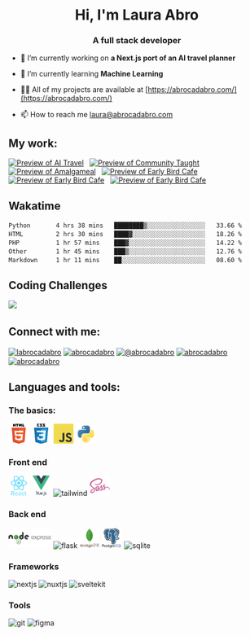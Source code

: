 <h1 align="center">Hi, I'm Laura Abro</h1>
<h3 align="center">A full stack developer</h3>

- 🔭 I’m currently working on **a Next.js port of an AI travel planner**

- 🌱 I’m currently learning **Machine Learning**

- 👨‍💻 All of my projects are available at [https://abrocadabro.com/](https://abrocadabro.com/)

- 📫 How to reach me [laura@abrocadabro.com](mailto:laura@abrocadabro.com)


## My work:
<a href="https://aitravel-test.vercel.app/"><img src="https://abrocadabro.com/img/ai-travel.png" alt="Preview of AI Travel" width="32%" /></a>
&nbsp;
<a href="https://communitytaught.org/"><img src="https://abrocadabro.com/img/communitytaught.png" width="32%" alt="Preview of Community Taught" /></a>
&nbsp;
<a href="https://amalagameal.netlify.app/"><img src="https://abrocadabro.com/img/amalgameal.png" width="32%" alt="Preview of Amalgameal" /></a>
&nbsp;
<a href="https://saira-sanderson.netlify.app/"><img src="https://abrocadabro.com/img/saira-sanderson.png" alt="Preview of Early Bird Cafe" width="32%" /></a>
&nbsp;
<a href="https://zippy-electrical.netlify.app/"><img src="https://abrocadabro.com/img/zippy.png" alt="Preview of Early Bird Cafe" width="32%" /></a>
&nbsp;
<a href="https://early-bird-cafe.netlify.app/"><img src="https://abrocadabro.com/img/early-bird.png" alt="Preview of Early Bird Cafe" width="32%" /></a>


## Wakatime

<!--START_SECTION:waka-->

```txt
Python       4 hrs 38 mins   ████████▒░░░░░░░░░░░░░░░░   33.66 %
HTML         2 hrs 30 mins   ████▓░░░░░░░░░░░░░░░░░░░░   18.26 %
PHP          1 hr 57 mins    ███▓░░░░░░░░░░░░░░░░░░░░░   14.22 %
Other        1 hr 45 mins    ███▒░░░░░░░░░░░░░░░░░░░░░   12.76 %
Markdown     1 hr 11 mins    ██░░░░░░░░░░░░░░░░░░░░░░░   08.60 %
```

<!--END_SECTION:waka-->

## Coding Challenges

<a href="https://www.codewars.com/users/abrocadabro" target="_blank"><img src="https://www.codewars.com/users/abrocadabro/badges/large" /></a>

## Connect with me:
<a href="https://twitter.com/labrocadabro" target="_blank"><img align="center" src="https://raw.githubusercontent.com/rahuldkjain/github-profile-readme-generator/master/src/images/icons/Social/twitter.svg" alt="labrocadabro" height="30" width="40" /></a>
<a href="https://linkedin.com/in/abrocadabro" target="_blank"><img align="center" src="https://raw.githubusercontent.com/rahuldkjain/github-profile-readme-generator/master/src/images/icons/Social/linked-in-alt.svg" alt="abrocadabro" height="30" width="40" /></a>
<a href="https://hashnode.com/@abrocadabro" target="_blank"><img align="center" src="https://github.com/labrocadabro/labrocadabro/assets/5794319/d3644cc6-ad14-4c20-aa11-446c54ccf1ac" alt="@abrocadabro" height="30" width="30" /></a>
<a href="https://www.hackerrank.com/abrocadabro" target="_blank"><img align="center" src="https://raw.githubusercontent.com/rahuldkjain/github-profile-readme-generator/master/src/images/icons/Social/hackerrank.svg" alt="abrocadabro" height="30" width="40" /></a>
<a href="https://www.leetcode.com/abrocadabro" target="_blank"><img align="center" src="https://raw.githubusercontent.com/rahuldkjain/github-profile-readme-generator/master/src/images/icons/Social/leet-code.svg" alt="abrocadabro" height="30" width="40" /></a>

## Languages and tools:

### The basics:
<span><img src="https://raw.githubusercontent.com/devicons/devicon/master/icons/html5/html5-original-wordmark.svg" alt="html5" title="HTML5" width="40" height="40"/></span>
<span><img src="https://raw.githubusercontent.com/devicons/devicon/master/icons/css3/css3-original-wordmark.svg" alt="css3" title="CSS3" width="40" height="40"/></span>
<span><img src="https://raw.githubusercontent.com/devicons/devicon/master/icons/javascript/javascript-original.svg" alt="javascript" title="Javascript" width="40" height="40"/></span>
<span><img src="https://raw.githubusercontent.com/devicons/devicon/master/icons/python/python-original.svg" alt="python" title="Python" width="40" height="40"/></span>

### Front end
<span><img src="https://raw.githubusercontent.com/devicons/devicon/master/icons/react/react-original-wordmark.svg" alt="react" width="40" height="40"/></span>
<span><img src="https://raw.githubusercontent.com/devicons/devicon/master/icons/vuejs/vuejs-original-wordmark.svg" alt="vuejs" width="40" height="40"/></span>
<span><img src="https://www.vectorlogo.zone/logos/tailwindcss/tailwindcss-icon.svg" alt="tailwind" title="TailwindCSS" width="40" height="40"/></span>
<span><img src="https://raw.githubusercontent.com/devicons/devicon/master/icons/sass/sass-original.svg" alt="sass" title="SASS" width="40" height="40"/></span>


### Back end
<span><img src="https://raw.githubusercontent.com/devicons/devicon/master/icons/nodejs/nodejs-original-wordmark.svg" alt="nodejs" Title="Node" width="40" height="40"/></span>
<span><img src="https://raw.githubusercontent.com/devicons/devicon/master/icons/express/express-original-wordmark.svg" alt="express" title="Express" width="40" height="40"/></span>
<span><img src="https://www.vectorlogo.zone/logos/pocoo_flask/pocoo_flask-icon.svg" alt="flask" width="40" height="40"/></span>
<span><img src="https://raw.githubusercontent.com/devicons/devicon/master/icons/mongodb/mongodb-original-wordmark.svg" alt="mongodb" title="MongoDB" width="40" height="40"/></span>
<span><img src="https://raw.githubusercontent.com/devicons/devicon/master/icons/postgresql/postgresql-original-wordmark.svg" alt="postgresql" width="40" height="40"/></span>
<span><img src="https://www.vectorlogo.zone/logos/sqlite/sqlite-icon.svg" alt="sqlite" width="40" height="40"/></span>


### Frameworks
 <span><img src="https://cdn.worldvectorlogo.com/logos/nextjs-2.svg" alt="nextjs" width="40" height="40"/></span>
 <span><img src="https://www.vectorlogo.zone/logos/nuxtjs/nuxtjs-icon.svg" alt="nuxtjs" width="40" height="40"/></span>
 <span><img src="https://upload.wikimedia.org/wikipedia/commons/1/1b/Svelte_Logo.svg" alt="sveltekit" width="40" height="40"/></span>

### Tools
<span><img src="https://www.vectorlogo.zone/logos/git-scm/git-scm-icon.svg" alt="git" title="Git" width="40" height="40"/></span>
<span><img src="https://www.vectorlogo.zone/logos/figma/figma-icon.svg" alt="figma" title="Figma" width="40" height="40"/></span>
